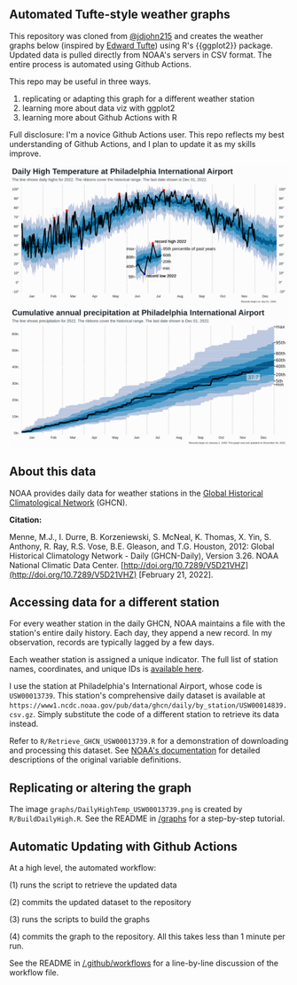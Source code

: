 ## Automated Tufte-style weather graphs

This repository was cloned from [@jdjohn215](https://github.com/jdjohn215/milwaukee-weather/) and creates the weather graphs below (inspired by [Edward Tufte](https://www.edwardtufte.com/bboard/q-and-a-fetch-msg?msg_id=00014g)) using R's {{ggplot2}} package. Updated data is pulled directly from NOAA's servers in CSV format. The entire process is automated using Github Actions.

This repo may be useful in three ways.

1. replicating or adapting this graph for a different weather station
2. learning more about data viz with ggplot2
3. learning more about Github Actions with R

Full disclosure: I'm a novice Github Actions user. This repo reflects my best understanding of Github Actions, and I plan to update it as my skills improve.

![Daily High Temperature in Philadelphia](graphs/DailyHighTemp_USW00013739_2022.png)
![Cumulative Annual Precipitation in Philadelphia](graphs/AnnualCumulativePrecipitation_USW00013739_2022.png)

## About this data

NOAA provides daily data for weather stations in the [Global Historical Climatological Network](https://www.ncei.noaa.gov/products/land-based-station/global-historical-climatology-network-daily) (GHCN). 

**Citation:**

Menne, M.J., I. Durre, B. Korzeniewski, S. McNeal, K. Thomas, X. Yin, S. Anthony, R. Ray, R.S. Vose, B.E. Gleason, and T.G. Houston, 2012: Global Historical Climatology Network - Daily (GHCN-Daily), Version 3.26. NOAA National Climatic Data Center. [http://doi.org/10.7289/V5D21VHZ](http://doi.org/10.7289/V5D21VHZ) [February 21, 2022].

## Accessing data for a different station

For every weather station in the daily GHCN, NOAA maintains a file with the station's entire daily history. Each day, they append a new record. In my observation, records are typically lagged by a few days.

Each weather station is assigned a unique indicator. The full list of station names, coordinates, and unique IDs is [available here](https://www1.ncdc.noaa.gov/pub/data/ghcn/daily/ghcnd-stations.txt).

I use the station at Philadelphia's International Airport, whose code is `USW00013739`. This station's comprehensive daily dataset is available at `https://www1.ncdc.noaa.gov/pub/data/ghcn/daily/by_station/USW00014839.csv.gz`. Simply substitute the code of a different station to retrieve its data instead.

Refer to `R/Retrieve_GHCN_USW00013739.R` for a demonstration of downloading and processing this dataset. See [NOAA's documentation](https://www1.ncdc.noaa.gov/pub/data/ghcn/daily/readme.txt) for detailed descriptions of the original variable definitions.


## Replicating or altering the graph

The image `graphs/DailyHighTemp_USW00013739.png` is created by `R/BuildDailyHigh.R`. See the README in [/graphs](/graphs) for a step-by-step tutorial.

## Automatic Updating with Github Actions

At a high level, the automated workflow:

(1) runs the script to retrieve the updated data

(2) commits the updated dataset to the repository

(3) runs the scripts to build the graphs

(4) commits the graph to the repository. All this takes less than 1 minute per run.

See the README in [/.github/workflows](/.github/workflows) for a line-by-line discussion of the workflow file.

